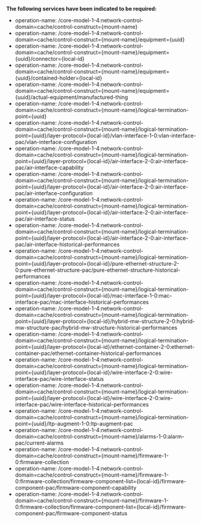 **The following services have been indicated to be required:**
- operation-name: /core-model-1-4:network-control-domain=cache/control-construct={mount-name}
- operation-name: /core-model-1-4:network-control-domain=cache/control-construct={mount-name}/equipment={uuid}
- operation-name: /core-model-1-4:network-control-domain=cache/control-construct={mount-name}/equipment={uuid}/connector={local-id}
- operation-name: /core-model-1-4:network-control-domain=cache/control-construct={mount-name}/equipment={uuid}/contained-holder={local-id}
- operation-name: /core-model-1-4:network-control-domain=cache/control-construct={mount-name}/equipment={uuid}/actual-equipment/manufactured-thing
- operation-name: /core-model-1-4:network-control-domain=cache/control-construct={mount-name}/logical-termination-point={uuid}
- operation-name: /core-model-1-4:network-control-domain=cache/control-construct={mount-name}/logical-termination-point={uuid}/layer-protocol={local-id}/vlan-interface-1-0:vlan-interface-pac/vlan-interface-configuration
- operation-name: /core-model-1-4:network-control-domain=cache/control-construct={mount-name}/logical-termination-point={uuid}/layer-protocol={local-id}/air-interface-2-0:air-interface-pac/air-interface-capability
- operation-name: /core-model-1-4:network-control-domain=cache/control-construct={mount-name}/logical-termination-point={uuid}/layer-protocol={local-id}/air-interface-2-0:air-interface-pac/air-interface-configuration
- operation-name: /core-model-1-4:network-control-domain=cache/control-construct={mount-name}/logical-termination-point={uuid}/layer-protocol={local-id}/air-interface-2-0:air-interface-pac/air-interface-status
- operation-name: /core-model-1-4:network-control-domain=cache/control-construct={mount-name}/logical-termination-point={uuid}/layer-protocol={local-id}/air-interface-2-0:air-interface-pac/air-interface-historical-performances
- operation-name: /core-model-1-4:network-control-domain=cache/control-construct={mount-name}/logical-termination-point={uuid}/layer-protocol={local-id}/pure-ethernet-structure-2-0:pure-ethernet-structure-pac/pure-ethernet-structure-historical-performances
- operation-name: /core-model-1-4:network-control-domain=cache/control-construct={mount-name}/logical-termination-point={uuid}/layer-protocol={local-id}/mac-interface-1-0:mac-interface-pac/mac-interface-historical-performances
- operation-name: /core-model-1-4:network-control-domain=cache/control-construct={mount-name}/logical-termination-point={uuid}/layer-protocol={local-id}/hybrid-mw-structure-2-0:hybrid-mw-structure-pac/hybrid-mw-structure-historical-performances
- operation-name: /core-model-1-4:network-control-domain=cache/control-construct={mount-name}/logical-termination-point={uuid}/layer-protocol={local-id}/ethernet-container-2-0:ethernet-container-pac/ethernet-container-historical-performances
- operation-name: /core-model-1-4:network-control-domain=cache/control-construct={mount-name}/logical-termination-point={uuid}/layer-protocol={local-id}/wire-interface-2-0:wire-interface-pac/wire-interface-status
- operation-name: /core-model-1-4:network-control-domain=cache/control-construct={mount-name}/logical-termination-point={uuid}/layer-protocol={local-id}/wire-interface-2-0:wire-interface-pac/wire-interface-historical-performances
- operation-name: /core-model-1-4:network-control-domain=cache/control-construct={mount-name}/logical-termination-point={uuid}/ltp-augment-1-0:ltp-augment-pac
- operation-name: /core-model-1-4:network-control-domain=cache/control-construct={mount-name}/alarms-1-0:alarm-pac/current-alarms
- operation-name: /core-model-1-4:network-control-domain=cache/control-construct={mount-name}/firmware-1-0:firmware-collection
- operation-name: /core-model-1-4:network-control-domain=cache/control-construct={mount-name}/firmware-1-0:firmware-collection/firmware-component-list={local-id}/firmware-component-pac/firmware-component-capability
- operation-name: /core-model-1-4:network-control-domain=cache/control-construct={mount-name}/firmware-1-0:firmware-collection/firmware-component-list={local-id}/firmware-component-pac/firmware-component-status
